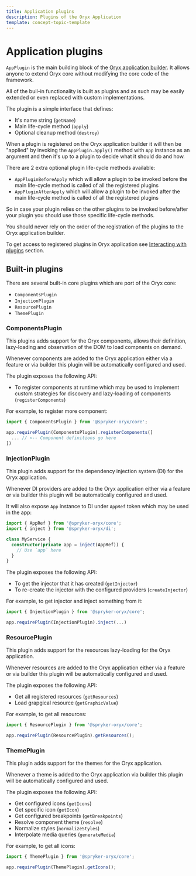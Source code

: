 ```yaml
---
title: Application plugins
description: Plugins of the Oryx Application
template: concept-topic-template
---
```


# Application plugins

`AppPlugin` is the main building block of the [Oryx application builder](./app-builder.md).
It allows anyone to extend Oryx core without modifying the core code of the framework.

All of the buil-in functionality is built as plugins and as such may be easily extended
or even replaced with custom implementations.

The plugin is a simple interface that defines:

- It's name string (`getName`)
- Main life-cycle method (`apply`)
- Optional cleanup method (`destroy`)

When a plugin is registered on the Oryx application builder it will then be "applied"
by invoking the `AppPlugin.apply()` method with `App` instance as an argument
and then it's up to a plugin to decide what it should do and how.

There are 2 extra optional plugin life-cycle methods available:

- `AppPluginBeforeApply` which will allow a plugin to be invoked before the main life-cycle method is called of all the registered plugins
- `AppPluginAfterApply` which will allow a plugin to be invoked after the main life-cycle method is called of all the registered plugins

So in case your plugin relies on the other plugins to be invoked before/after your plugin
you should use those specific life-cycle methods.

You should never rely on the order of the registration of the plugins to the Oryx application builder.

To get access to registered plugins in Oryx application see [Interacting with plugins](./app.md#interacting-with-plugins) section.

## Built-in plugins

There are several built-in core plugins which are port of the Oryx core:

- `ComponentsPlugin`
- `InjectionPlugin`
- `ResourcePlugin`
- `ThemePlugin`

### ComponentsPlugin

This plugins adds support for the Oryx components, allows their definition, lazy-loading
and observation of the DOM to load compnents on demand.

Whenever components are added to the Oryx application either via a feature or via builder
this plugin will be automatically configured and used.

The plugin exposes the following API:

- To register components at runtime which may be used to implement
  custom strategies for discovery and lazy-loading of components (`registerComponents`)

For example, to register more component:

```ts
import { ComponentsPlugin } from '@spryker-oryx/core';

app.requirePlugin(ComponentsPlugin).registerComponents([
  ... // <-- Component definitions go here
])
```

### InjectionPlugin

This plugin adds support for the dependency injection system (DI) for the Oryx application.

Whenever DI providers are added to the Oryx application either via a feature or via builder
this plugin will be automatically configured and used.

It will also expose `App` instance to DI under `AppRef` token which may be used in the app:

```ts
import { AppRef } from '@spryker-oryx/core';
import { inject } from '@spryker-oryx/di';

class MyService {
  constructor(private app = inject(AppRef)) {
    // Use `app` here
  }
}
```

The plugin exposes the following API:

- To get the injector that it has created (`getInjector`)
- To re-create the injector with the configured providers (`createInjector`)

For example, to get injector and inject something from it:

```ts
import { InjectionPlugin } from '@spryker-oryx/core';

app.requirePlugin(InjectionPlugin).inject(...)
```

### ResourcePlugin

This plugin adds support for the resources lazy-loading for the Oryx application.

Whenever resources are added to the Oryx application either via a feature or via builder
this plugin will be automatically configured and used.

The plugin exposes the following API:

- Get all registered resources (`getResources`)
- Load grapgical resource (`getGraphicValue`)

For example, to get all resources:

```ts
import { ResourcePlugin } from '@spryker-oryx/core';

app.requirePlugin(ResourcePlugin).getResources();
```

### ThemePlugin

This plugin adds support for the themes for the Oryx application.

Whenever a theme is added to the Oryx application via builder
this plugin will be automatically configured and used.

The plugin exposes the following API:

- Get configured icons (`getIcons`)
- Get specific icon (`getIcon`)
- Get configured breakpoints (`getBreakpoints`)
- Resolve component theme (`resolve`)
- Normalize styles (`normalizeStyles`)
- Interpolate media queries (`generateMedia`)

For example, to get all icons:

```ts
import { ThemePlugin } from '@spryker-oryx/core';

app.requirePlugin(ThemePlugin).getIcons();
```
